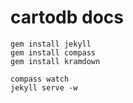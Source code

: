cartodb docs
==============

```
gem install jekyll
gem install compass
gem install kramdown

compass watch
jekyll serve -w
```
